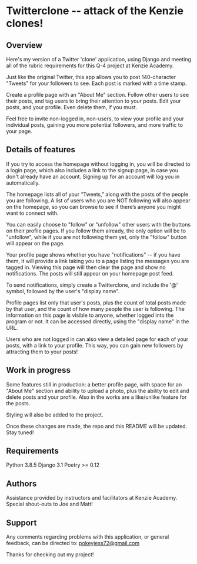 # Twitterclone -- attack of the Kenzie clones!

## Overview

Here's my version of a Twitter 'clone' application, using Django and meeting all of the rubric requirements for this Q-4 project at Kenzie Academy.

Just like the original Twitter, this app allows you to post 140-character "Tweets" for your followers to see. Each post is marked with a time stamp.

Create a profile page with an "About Me" section. Follow other users to see their posts, and tag users to bring their attention to your posts. Edit your posts, and your profile. Even delete them, if you must.

Feel free to invite non-logged in, non-users, to view your profile and your individual posts, gaining you more potential followers, and more traffic to your page.

## Details of features

If you try to access the homepage without logging in, you will be directed to a login page, which also includes a link to the signup page, in case you don't already have an account. Signing up for an account will log you in automatically.

The homepage lists all of your “Tweets,” along with the posts of the people you are following. A list of users who you are NOT following will also appear on the homepage, so you can browse to see if there’s anyone you might want to connect with. 

You can easily choose to "follow" or "unfollow" other users with the buttons on their profile pages. If you follow them already, the only option will be to "unfollow", while if you are not following them yet, only the "follow" button will appear on the page.

Your profile page shows whether you have "notifications" -- if you have them, it will provide a link taking you to a page listing the messages you are tagged in. Viewing this page will then clear the page and show no notifications. The posts will still appear on your homepage post feed.

To send notifications, simply create a Twitterclone, and include the '@' symbol, followed by the user's "display name".

Profile pages list only that user's posts, plus the count of total posts made by that user, and the count of how many people the user is following. The information on this page is visible to anyone, whether logged into the program or not. It can be accessed directly, using the "display name" in the URL.

Users who are not logged in can also view a detailed page for each of your posts, with a link to your profile. This way, you can gain new followers by attracting them to your posts!

## Work in progress

Some features still in production: a better profile page, with space for an "About Me" section and ability to upload a photo, plus the ability to edit and delete posts and your profile. Also in the works are a like/unlike feature for the posts.

Styling will also be added to the project.

Once these changes are made, the repo and this README will be updated. Stay tuned!

## Requirements
Python 3.8.5
Django 3.1
Poetry >= 0.12

## Authors

Assistance provided by instructors and facilitators at Kenzie Academy. Special shout-outs to Joe and Matt!

## Support

Any comments regarding problems with this application, or general feedback, can be directed to: pokeyjess72@gmail.com

Thanks for checking out my project!
